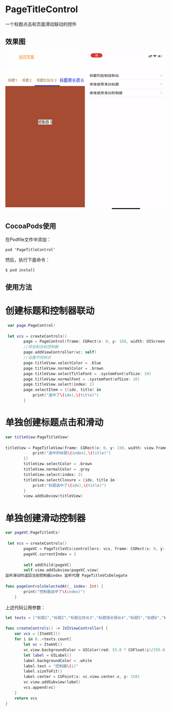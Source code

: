 # PageTitleControl
一个标题点击和页面滑动联动的控件

## 效果图

<img src="https://github.com/CMlinksuccess/PageTitleControl/blob/main/resouce/tu1.png" width="250" height="500" alt="效果图1">  <img src="https://github.com/CMlinksuccess/PageTitleControl/blob/main/resouce/x1hej-ewsx6.gif" width="250" height="500" alt="效果图git">

## CocoaPods使用

在Podfile文件中添加：
```swift
pod 'PageTitleControl'
```
然后，执行下面命令：
```
$ pod install
```
## 使用方法

# 创建标题和控制器联动
```swift
 var page:PageControl!

 let vcs = createControls()
        page = PageControl(frame: CGRect(x: 0, y: 150, width: UIScreen.main.bounds.width, height: 550), viewControllers: vcs, titles: texts, select: 0)
        //添加到当前控制器
        page.addViewController(vc: self)
        //设置不同样式
        page.titleView.selectColor = .blue
        page.titleView.normalColor = .brown
        page.titleView.selectTitleFont = .systemFont(ofSize: 19)
        page.titleView.normalFont = .systemFont(ofSize: 16)
        page.titleView.select(index: 2)
        page.selectItem = {(idx, title) in
            print("选中了\(idx),\(title)")
        }
```
# 单独创建标题点击和滑动
```swift 
var titleView:PageTitleView!

titleView = PageTitleView(frame: CGRect(x: 0, y: 150, width: view.frame.width, height: 45), titles: texts, completion: { index, title in
            print("选中的标题\(index),\(title)")
        })
        titleView.selectColor = .brown
        titleView.normalColor = .gray
        titleView.select(index: 2)
        titleView.selectClosure = {idx, title in
            print("标题选中了\(idx),\(title)")
        }
        view.addSubview(titleView)
```
# 单独创建滑动控制器
```swift
var pageVC:PageTitleVCs!

 let vcs = createControls()
        pageVC = PageTitleVCs(controllers: vcs, frame: CGRect(x: 0, y: 150, width: view.frame.width, height: view.frame.height - 160),delegate:self)
        pageVC.currentIndex = 3
        
        self.addChild(pageVC)
        self.view.addSubview(pageVC.view)
监听滑动时返回当前控制器index 监听代理 PageTitleVCsDelegate

func pageControlsSelectedAt(_ index: Int) {
        print("控制器选中了\(index)")
    }
```
上述代码公用参数：
```swift
let texts = ["标题1","标题2","标题比较长3","标题很长很长4","标题5","标题6","标题7"]

func createControls() -> [UIViewController] {
    var vcs = [ItemVC]()
    for i in 0..<texts.count{
        let vc = ItemVC()
        vc.view.backgroundColor = UIColor(red: 55.0 * CGFloat(i)/255.0, green: 25.0 * CGFloat(i)/255.0, blue: 15.0 * CGFloat(i)/255.0, alpha: 1)
        let label = UILabel()
        label.backgroundColor = .white
        label.text = "控制器\(i)"
        label.sizeToFit()
        label.center = CGPoint(x: vc.view.center.x, y: 150)
        vc.view.addSubview(label)
        vcs.append(vc)
    }
    return vcs
}
```
